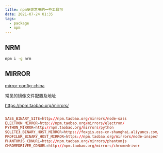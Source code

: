 ```yaml
---
title: npm安装常用的一些工具包
date: 2021-07-24 01:35
tags:
  - package
  - npm
---
```


## NRM

```bash
npm i -g nrm
```

## MIRROR


[mirror-config-china](https://www.npmjs.com/package/mirror-config-china)

常见的镜像文件配置及地址

https://npm.taobao.org/mirrors/

```conf

SASS_BINARY_SITE=http://npm.taobao.org/mirrors/node-sass
ELECTRON_MIRROR=http://npm.taobao.org/mirrors/electron/
PYTHON_MIRROR=http://npm.taobao.org/mirrors/python
SQLITE3_BINARY_HOST_MIRROR=https://foxgis.oss-cn-shanghai.aliyuncs.com/
PROFILER_BINARY_HOST_MIRROR=https://npm.taobao.org/mirrors/node-inspector/
PHANTOMJS_CDNURL=http://npm.taobao.org/mirrors/phantomjs
CHROMEDRIVER_CDNURL=http://npm.taobao.org/mirrors/chromedriver

```
